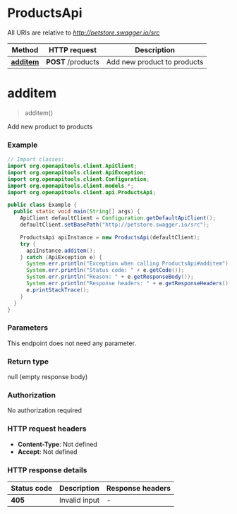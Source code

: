 # ProductsApi

All URIs are relative to *http://petstore.swagger.io/src*

Method | HTTP request | Description
------------- | ------------- | -------------
[**additem**](ProductsApi.md#additem) | **POST** /products | Add new product to products


<a name="additem"></a>
# **additem**
> additem()

Add new product to products

### Example
```java
// Import classes:
import org.openapitools.client.ApiClient;
import org.openapitools.client.ApiException;
import org.openapitools.client.Configuration;
import org.openapitools.client.models.*;
import org.openapitools.client.api.ProductsApi;

public class Example {
  public static void main(String[] args) {
    ApiClient defaultClient = Configuration.getDefaultApiClient();
    defaultClient.setBasePath("http://petstore.swagger.io/src");

    ProductsApi apiInstance = new ProductsApi(defaultClient);
    try {
      apiInstance.additem();
    } catch (ApiException e) {
      System.err.println("Exception when calling ProductsApi#additem");
      System.err.println("Status code: " + e.getCode());
      System.err.println("Reason: " + e.getResponseBody());
      System.err.println("Response headers: " + e.getResponseHeaders());
      e.printStackTrace();
    }
  }
}
```

### Parameters
This endpoint does not need any parameter.

### Return type

null (empty response body)

### Authorization

No authorization required

### HTTP request headers

 - **Content-Type**: Not defined
 - **Accept**: Not defined

### HTTP response details
| Status code | Description | Response headers |
|-------------|-------------|------------------|
**405** | Invalid input |  -  |

